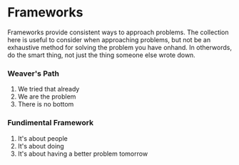 # Frameworks
Frameworks provide consistent ways to approach problems.  The collection here is useful to consider when approaching problems, but not be an exhaustive method for solving the problem you have onhand.  In otherwords, do the smart thing, not just the thing someone else wrote down.

### Weaver's Path
1. We tried that already
2. We are the problem
3. There is no bottom

### Fundimental Framework
1. It's about people
2. It's about doing
3. It's about having a better problem tomorrow
